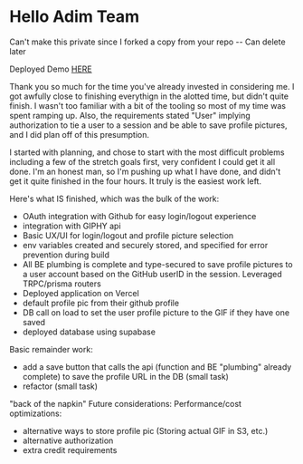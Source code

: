 # Hello Adim Team

Can't make this private since I forked a copy from your repo -- Can delete later

Deployed Demo [HERE](https://4-hour-take-home.vercel.app/)

Thank you so much for the time you've already invested in considering me. I got awfully close to finishing everythign in the alotted time, but didn't quite finish. I wasn't too familiar with a bit of the tooling so most of my time was spent ramping up. Also, the requirements stated "User" implying authorization to tie a user to a session and be able to save profile pictures, and I did plan off of this presumption.

 I started with planning, and chose to start with the most difficult problems including a few of the stretch goals first, very confident I could get it all done. I'm an honest man, so I'm pushing up what I have done, and didn't get it quite finished in the four hours. It truly is the easiest work left.

Here's what IS finished, which was the bulk of the work:

- OAuth integration with Github for easy login/logout experience
- integration with GIPHY api
- Basic UX/UI for login/logout and profile picture selection
- env variables created and securely stored, and specified for error prevention during build
- All BE plumbing is complete and type-secured to save profile pictures to a user account based on the GitHub userID in the session. Leveraged TRPC/prisma routers
- Deployed application on Vercel
- default profile pic from their github profile
- DB call on load to set the user profile picture to the GIF if they have one saved
- deployed database using supabase

Basic remainder work:

- add a save button that calls the api (function and BE "plumbing" already complete) to save the profile URL in the DB (small task)
- refactor (small task)

"back of the napkin" Future considerations:
Performance/cost optimizations:
- alternative ways to store profile pic (Storing actual GIF in S3, etc.)
- alternative authorization
- extra credit requirements


